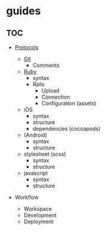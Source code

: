 guides
======

## TOC

* [Protocols](/protocols)
  * [Git](/protocols/git)
    * Comments
  * [Ruby](/protocols/ruby)
    * syntax
    * Rails
      * Upload
      * Connection
      * Configuration (assets)
  * iOS
    * syntax
    * structure
    * dependencies (cocoapods)
  * (Android)
    * syntax
    * structure
  * stylesheet (scss)
    * syntax
    * structure
  * javascript
    * syntax
    * structure

* Workflow
  * Workspace
  * Development
  * Deployment
